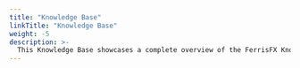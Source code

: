 ```yaml
---
title: "Knowledge Base"
linkTitle: "Knowledge Base"
weight: -5
description: >-
  This Knowledge Base showcases a complete overview of the FerrisFX Knowledge Base such as the UI Generator, the Git Integration and Secrets.
---
```


